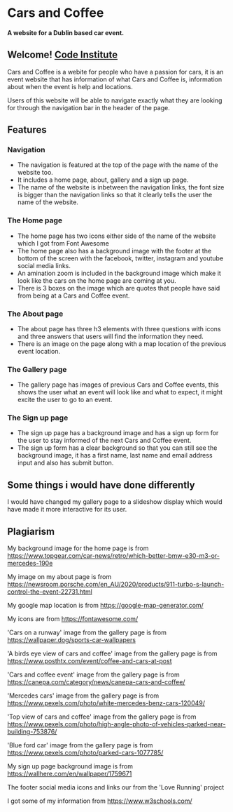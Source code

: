 # Cars and Coffee
#### A website for a Dublin based car event.

## Welcome! [Code Institute](https://codeinstitute.net)

Cars and Coffee is a webite for people who have a passion for cars, it is an event website that has information of what Cars and Coffee is, information about when the event is help and locations. 

Users of this website will be able to navigate exactly what they are looking for through the navigation bar in the header of the page.

## Features

### Navigation
<ul>
<li>The navigation is featured at the top of the page with the name of the website too.</li>
<li>It includes a home page, about, gallery and a sign up page.</li>
<li>The name of the website is inbetween the navigation links, the font size is bigger than the navigation links so that it clearly tells the user the name of the website.</li>
</ul>

### The Home page
<ul>
<li>The home page has two icons either side of the name of the website which I got from Font Awesome</li>
<li>The home page also has a background image with the footer at the bottom of the screen with the facebook, twitter, instagram and youtube social media links.</li>
<li>An amination zoom is included in the background image which make it look like the cars on the home page are coming at you.</li>
<li>There is 3 boxes on the image which are quotes that people have said from being at a Cars and Coffee event.
</ul>


### The About page
<ul>
<li>The about page has three h3 elements with three questions with icons and three answers that users will find the information they need.</li>
<li>There is an image on the page along with a map location of the previous event location.</li></ul>

### The Gallery page
<ul>
<li>The gallery page has images of previous Cars and Coffee events, this shows the user what an event will look like and what to expect, it might excite the user to go to an event.</li></ul>

### The Sign up page 
<ul>
<li>The sign up page has a background image and has a sign up form for the user to stay informed of the next Cars and Coffee event.</li>
<li>The sign up form has a clear background so that you can still see the background image, it has a first name, last name and email address input and also has submit button.</li></ul>

## Some things i would have done differently
I would have changed my gallery page to a slideshow display which would have made it more interactive for its user.







## Plagiarism
My background image for the home page is from https://www.topgear.com/car-news/retro/which-better-bmw-e30-m3-or-mercedes-190e

My image on my about page is from https://newsroom.porsche.com/en_AU/2020/products/911-turbo-s-launch-control-the-event-22731.html

My google map location is from https://google-map-generator.com/

My icons are from https://fontawesome.com/

'Cars on a runway' image from the gallery page is from https://wallpaper.dog/sports-car-wallpapers

'A birds eye view of cars and coffee' image from the gallery page is from https://www.posthtx.com/event/coffee-and-cars-at-post

'Cars and coffee event' image from the gallery page is from https://canepa.com/category/news/canepa-cars-and-coffee/

'Mercedes cars' image from the gallery page is from https://www.pexels.com/photo/white-mercedes-benz-cars-120049/

'Top view of cars and coffee' image from the gallery page is from https://www.pexels.com/photo/high-angle-photo-of-vehicles-parked-near-building-753876/

'Blue ford car' image from the gallery page is from https://www.pexels.com/photo/parked-cars-1077785/

My sign up page background image is from https://wallhere.com/en/wallpaper/1759671

The footer social media icons and links our from the 'Love Running' project

I got some of my information from https://www.w3schools.com/